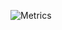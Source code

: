 ![Metrics](https://metrics.lecoq.io/nazim848?template=classic&base.indepth=true&introduction=1&base=header%2C%20activity%2C%20community%2C%20repositories%2C%20metadata&base.indepth=true&base.hireable=false&base.skip=false&introduction=false&introduction.title=true&config.timezone=Asia%2FCalcutta)
